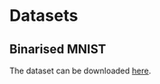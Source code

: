 # Datasets

## Binarised MNIST

The dataset can be downloaded [here](https://github.com/yburda/iwae/tree/master/datasets/BinaryMNIST).
